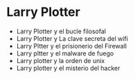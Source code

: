 # Larry Plotter

* Larry Plotter y el bucle filosofal
* Larry Plotter y La clave secreta del wifi
* Larry Pltter y el prisionerio del Firewall
* Larry pltter y el malware de fuego
* Larry plotter y la orden de unix
* Larry plotter y el misterio del hacker
